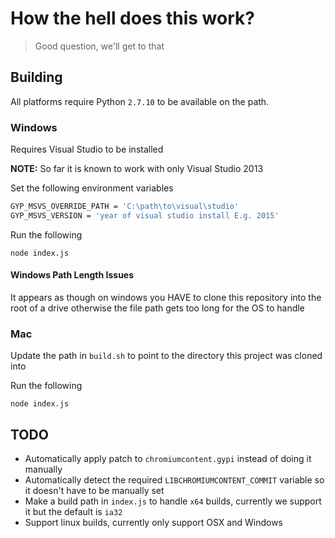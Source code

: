 # How the hell does this work?

> Good question, we'll get to that

## Building

All platforms require Python `2.7.10` to be available on the path.

### Windows

Requires Visual Studio to be installed

**NOTE:** So far it is known to work with only Visual Studio 2013

Set the following environment variables

```bash
GYP_MSVS_OVERRIDE_PATH = 'C:\path\to\visual\studio'
GYP_MSVS_VERSION = 'year of visual studio install E.g. 2015'
```

Run the following

```
node index.js
```

#### Windows Path Length Issues
It appears as though on windows you HAVE to clone this repository into the root of a drive otherwise the file path gets too long for the OS to handle

### Mac

Update the path in `build.sh` to point to the directory this project was cloned into

Run the following

```
node index.js
```

## TODO

* Automatically apply patch to `chromiumcontent.gypi` instead of doing it manually
* Automatically detect the required `LIBCHROMIUMCONTENT_COMMIT` variable so it doesn't have to be manually set
* Make a build path in `index.js` to handle `x64` builds, currently we support it but the default is `ia32`
* Support linux builds, currently only support OSX and Windows
